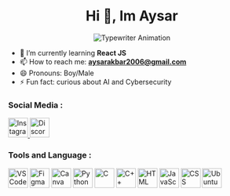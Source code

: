 <h1 align="center">Hi 👋, Im Aysar</h1>

<p align="center">
  <img src="https://readme-typing-svg.demolab.com?font=Fira+Code&size=18&pause=1000&color=B205E0&center=true&vCenter=true&width=435&lines=welcome+to+xylent's+GitHub" alt="Typewriter Animation" />
</p>



- 🌱 I’m currently learning **React JS**
- 📫 How to reach me: **aysarakbar2006@gmail.com**
- 😄 Pronouns: Boy/Male
- ⚡ Fun fact: curious about AI and Cybersecurity

### Social Media :

<p>
  <a href="https://www.instagram.com/__aysarr/" target="_blank">
    <img src="https://cdn.jsdelivr.net/gh/devicons/devicon/icons/instagram/instagram-original.svg" alt="Instagram" height="40" width="40" />
  </a>
  <a href="https://discordapp.com/users/776213529245515826" target="_blank">
    <img src="https://cdn.jsdelivr.net/gh/devicons/devicon/icons/discord/discord-original.svg" alt="Discord" height="40" width="40" />
  </a>
</p>

### Tools and Language :

<p>
  <img src="https://cdn.jsdelivr.net/gh/devicons/devicon/icons/vscode/vscode-original.svg" alt="VS Code" height="40" width="40" />
  <img src="https://cdn.jsdelivr.net/gh/devicons/devicon/icons/figma/figma-original.svg" alt="Figma" height="40" width="40" />
  <img src="https://cdn.jsdelivr.net/gh/devicons/devicon/icons/canva/canva-original.svg" alt="Canva" height="40" width="40" />
  <img src="https://cdn.jsdelivr.net/gh/devicons/devicon/icons/python/python-original.svg" alt="Python" height="40" width="40" />
  <img src="https://cdn.jsdelivr.net/gh/devicons/devicon/icons/c/c-original.svg" alt="C" height="40" width="40" />
  <img src="https://cdn.jsdelivr.net/gh/devicons/devicon/icons/cplusplus/cplusplus-original.svg" alt="C++" height="40" width="40" />
  <img src="https://cdn.jsdelivr.net/gh/devicons/devicon/icons/html5/html5-original.svg" alt="HTML" height="40" width="40" />
  <img src="https://cdn.jsdelivr.net/gh/devicons/devicon/icons/javascript/javascript-original.svg" alt="JavaScript" height="40" width="40" />
  <img src="https://cdn.jsdelivr.net/gh/devicons/devicon/icons/css3/css3-original.svg" alt="CSS" height="40" width="40" />
  <img src="https://cdn.jsdelivr.net/gh/devicons/devicon/icons/ubuntu/ubuntu-plain.svg" alt="Ubuntu" height="40" width="40" />
</p>



